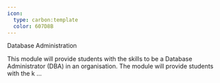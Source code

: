 ```yaml
---
icon:
  type: carbon:template
  color: 607D8B
---
```

Database Administration

This module will provide students with the skills to be a Database Administrator (DBA) in an organisation. The module will provide students with the k ... 
